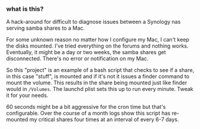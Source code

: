 ### what is this?

A hack-around for difficult to diagnose issues between a Synology nas serving samba shares to a Mac.

For some unknown reason no matter how I configure my Mac, I can't keep the disks mounted. I've tried everything on the forums and nothing works. Eventually, it might be a day or two weeks, the samba shares get disconnected. There's no error or notification on my Mac.

So this "project" is an example of a bash script that checks to see if a share, in this case "stuff", is mounted and if it's not it issues a finder command to mount the volume. This results in the share being mounted just like finder would in `/Volumes`. The launchd plist sets this up to run every minute. Tweak it for your needs.

60 seconds might be a bit aggressive for the cron time but that's configurable.  Over the course of a month logs show this script has re-mounted my critical shares four times at an interval of every 6-7 days.
